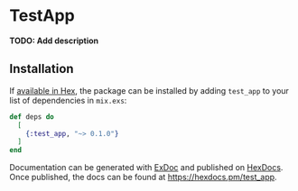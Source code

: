 # TestApp

**TODO: Add description**

## Installation

If [available in Hex](https://hex.pm/docs/publish), the package can be installed
by adding `test_app` to your list of dependencies in `mix.exs`:

```elixir
def deps do
  [
    {:test_app, "~> 0.1.0"}
  ]
end
```

Documentation can be generated with [ExDoc](https://github.com/elixir-lang/ex_doc)
and published on [HexDocs](https://hexdocs.pm). Once published, the docs can
be found at <https://hexdocs.pm/test_app>.

